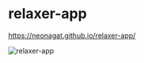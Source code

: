 # relaxer-app

https://neonagat.github.io/relaxer-app/

![relaxer-app](https://user-images.githubusercontent.com/73759315/163811168-9b8ccd39-733d-4d91-8dd8-27672a258782.png)
